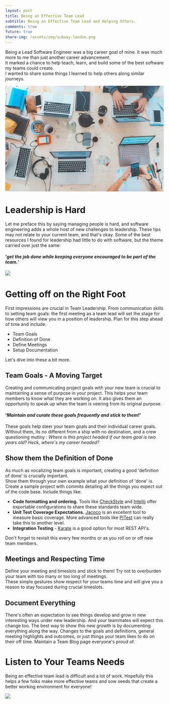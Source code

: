 ```yaml
---
layout: post
title: Being an Effective Team Lead
subtitle: Being an Effective Team Lead and Helping Others.
comments: true
future: true
share-img: /assets/img/subway-london.png
---
```


Being a Lead Software Engineer was a big career goal of mine. It was much more to me than just another career advancement.  
It marked a chance to help teach, learn, and build some of the best software my teams could create.  
I wanted to share some things I learned to help others along similar journeys.

![](../assets/img/team-table.png)
# Leadership is Hard
Let me preface this by saying managing people is hard, and software engineering adds a whole host of new challenges to leadership.
These tips may not relate to your current team, and that's okay.  Some of the best resources I found for leadership had
little to do with software, but the theme carried over just the same: 
#### '_get the job done while keeping everyone encouraged to be part of the team._'

![](../assets/img/team-lunch.png)
# Getting off on the Right Foot
First impressions are crucial in Team Leadership.  From communication skills to setting team
goals: the first meeting as a team lead will set the stage for how others will view you in a position of
leadership.
Plan for this step ahead of time and include:
- Team Goals
- Definition of Done
- Define Meetings
- Setup Documentation

Let's dive into these a bit more.

## Team Goals - A Moving Target
Creating and communicating project goals with your new team is crucial to maintaining a sense of purpose in your project.
This helps your team members to know what they are working on.  It also gives them an opportunity to speak up when the 
team is veering from its original purpose.

#### '_Maintain and curate these goals frequently and stick to them!_'

These goals help steer your team goals and their individual career goals.  Without them, its no different from a ship with no destination,
and a crew questioning mutiny :  _Where is this project headed if our team goal is two years old?  Heck, where's my career headed?_

## Show them the Definition of Done
As much as vocalizing team goals is important, creating a good 'definition of done' is crucially important.  
Show them through your own example what your definition of 'done' is.  Create a sample
project with commits detailing all the things you expect out of the code base.  Include things like:
- __Code formatting and ordering.__   Tools like [CheckStyle](https://checkstyle.org/) and [Intellij](https://blog.jetbrains.com/idea/2020/06/code-formatting/) offer exportable configurations to share these standards team wide.
- __Unit Test Coverage Expectations.__ [Jacoco](https://www.eclemma.org/jacoco/) is an excellent tool to measure basic coverage.
More advanced tools like [PITest](https://pitest.org/) can really take this to another level.
- __Integration Testing__ - [Karate](https://karatelabs.github.io/karate/) is a good option for most REST API's.

Don't forget to revisit this every few months or as you roll on or off new team members.

## Meetings and Respecting Time
Define your meeting and timeslots and stick to them!  Try not to overburden your team with too many or too long of meetings.  
These simple gestures show respect for your teams time and will give you a reason to stay focused during crucial timeslots.

## Document Everything
There's often an expectation to see things develop and grow in new interesting ways under new leadership.  And your teammates 
will expect this change too.  The best way to show this new growth is by documenting everything along the way.
Changes to the goals and definitions, general meeting highlights and outcomes, or just things your team likes to do on their 
off time.  Maintain a Team Blog page everyone's proud of.

# Listen to Your Teams Needs
Being an effective team lead is difficult and a lot of work.  Hopefully this helps a few folks make more effective
teams and sow seeds that create a better working environment for everyone!

![](../assets/img/planting.png)